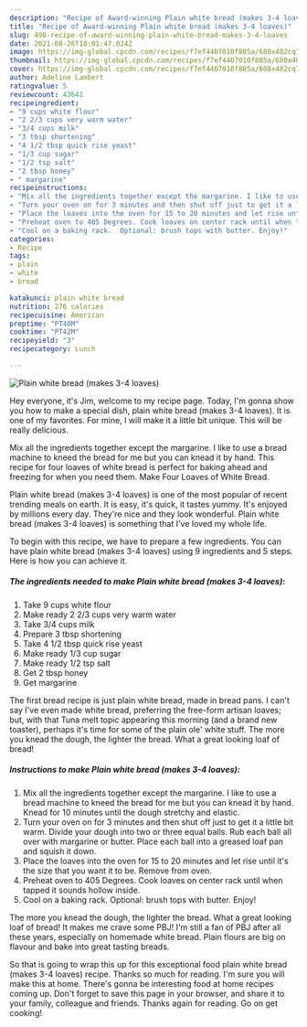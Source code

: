 ```yaml
---
description: "Recipe of Award-winning Plain white bread (makes 3-4 loaves)"
title: "Recipe of Award-winning Plain white bread (makes 3-4 loaves)"
slug: 498-recipe-of-award-winning-plain-white-bread-makes-3-4-loaves
date: 2021-08-26T18:01:47.024Z
image: https://img-global.cpcdn.com/recipes/f7ef4407010f885a/680x482cq70/plain-white-bread-makes-3-4-loaves-recipe-main-photo.jpg
thumbnail: https://img-global.cpcdn.com/recipes/f7ef4407010f885a/680x482cq70/plain-white-bread-makes-3-4-loaves-recipe-main-photo.jpg
cover: https://img-global.cpcdn.com/recipes/f7ef4407010f885a/680x482cq70/plain-white-bread-makes-3-4-loaves-recipe-main-photo.jpg
author: Adeline Lambert
ratingvalue: 5
reviewcount: 43641
recipeingredient:
- "9 cups white flour"
- "2 2/3 cups very warm water"
- "3/4 cups milk"
- "3 tbsp shortening"
- "4 1/2 tbsp quick rise yeast"
- "1/3 cup sugar"
- "1/2 tsp salt"
- "2 tbsp honey"
- " margarine"
recipeinstructions:
- "Mix all the ingredients together except the margarine. I like to use a bread machine to kneed the bread for me but you can knead it by hand.  Knead for 10 minutes until the dough stretchy and elastic."
- "Turn your oven on for 3 minutes and then shut off just to get it a little bit warm. Divide your dough into two or three equal balls. Rub each ball all over with margarine or butter.  Place each ball into a  greased loaf pan and squish it down."
- "Place the loaves into the oven for 15 to 20 minutes and let rise until it&#39;s the size that you want it to be. Remove from oven."
- "Preheat oven to 405 Degrees. Cook loaves on center rack until when tapped it sounds hollow inside."
- "Cool on a baking rack.  Optional: brush tops with butter. Enjoy!"
categories:
- Recipe
tags:
- plain
- white
- bread

katakunci: plain white bread 
nutrition: 276 calories
recipecuisine: American
preptime: "PT40M"
cooktime: "PT42M"
recipeyield: "3"
recipecategory: Lunch

---
```



![Plain white bread (makes 3-4 loaves)](https://img-global.cpcdn.com/recipes/f7ef4407010f885a/680x482cq70/plain-white-bread-makes-3-4-loaves-recipe-main-photo.jpg)

Hey everyone, it's Jim, welcome to my recipe page. Today, I'm gonna show you how to make a special dish, plain white bread (makes 3-4 loaves). It is one of my favorites. For mine, I will make it a little bit unique. This will be really delicious.

Mix all the ingredients together except the margarine. I like to use a bread machine to kneed the bread for me but you can knead it by hand. This recipe for four loaves of white bread is perfect for baking ahead and freezing for when you need them. Make Four Loaves of White Bread.

Plain white bread (makes 3-4 loaves) is one of the most popular of recent trending meals on earth. It is easy, it's quick, it tastes yummy. It's enjoyed by millions every day. They're nice and they look wonderful. Plain white bread (makes 3-4 loaves) is something that I've loved my whole life.


To begin with this recipe, we have to prepare a few ingredients. You can have plain white bread (makes 3-4 loaves) using 9 ingredients and 5 steps. Here is how you can achieve it.

<!--inarticleads1-->

##### The ingredients needed to make Plain white bread (makes 3-4 loaves):

1. Take 9 cups white flour
1. Make ready 2 2/3 cups very warm water
1. Take 3/4 cups milk
1. Prepare 3 tbsp shortening
1. Take 4 1/2 tbsp quick rise yeast
1. Make ready 1/3 cup sugar
1. Make ready 1/2 tsp salt
1. Get 2 tbsp honey
1. Get  margarine


The first bread recipe is just plain white bread, made in bread pans. I can&#39;t say I&#39;ve even made white bread, preferring the free-form artisan loaves; but, with that Tuna melt topic appearing this morning (and a brand new toaster), perhaps it&#39;s time for some of the plain ole&#39; white stuff. The more you knead the dough, the lighter the bread. What a great looking loaf of bread! 

<!--inarticleads2-->

##### Instructions to make Plain white bread (makes 3-4 loaves):

1. Mix all the ingredients together except the margarine. I like to use a bread machine to kneed the bread for me but you can knead it by hand.  Knead for 10 minutes until the dough stretchy and elastic.
1. Turn your oven on for 3 minutes and then shut off just to get it a little bit warm. Divide your dough into two or three equal balls. Rub each ball all over with margarine or butter.  Place each ball into a  greased loaf pan and squish it down.
1. Place the loaves into the oven for 15 to 20 minutes and let rise until it&#39;s the size that you want it to be. Remove from oven.
1. Preheat oven to 405 Degrees. Cook loaves on center rack until when tapped it sounds hollow inside.
1. Cool on a baking rack.  Optional: brush tops with butter. Enjoy!


The more you knead the dough, the lighter the bread. What a great looking loaf of bread! It makes me crave some PBJ! I&#39;m still a fan of PBJ after all these years, especially on homemade white bread. Plain flours are big on flavour and bake into great tasting breads. 

So that is going to wrap this up for this exceptional food plain white bread (makes 3-4 loaves) recipe. Thanks so much for reading. I'm sure you will make this at home. There's gonna be interesting food at home recipes coming up. Don't forget to save this page in your browser, and share it to your family, colleague and friends. Thanks again for reading. Go on get cooking!
